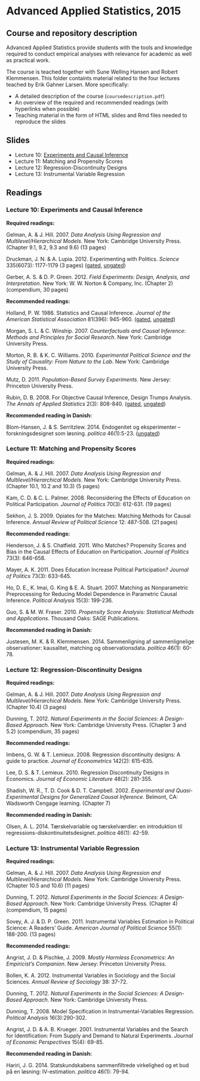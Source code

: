 # Advanced Applied Statistics, 2015

## Course and repository description

Advanced Applied Statistics provide students with the tools and knowledge required to conduct empirical analyses with relevance for academic as well as practical work. 

The course is teached together with Sune Welling Hansen and Robert Klemmensen. This folder containts material related to the four lectures teached by Erik Gahner Larsen. More specifically: 

- A detailed description of the course (`coursedescription.pdf`)
- An overview of the required and recommended readings (with hyperlinks when possible)
- Teaching material in the form of HTML slides and Rmd files needed to reproduce the slides

## Slides

- Lecture 10: [Experiments and Causal Inference](http://erikgahner.github.io/slides/aas2015-w10-experiments/experiments.html)
- Lecture 11: Matching and Propensity Scores
- Lecture 12: Regression-Discontinuity Designs
- Lecture 13: Instrumental Variable Regression

## Readings
### Lecture 10: Experiments and Causal Inference

**Required readings:**

Gelman, A. & J. Hill. 2007. _Data Analysis Using Regression and Multilevel/Hierarchical Models._ New York: Cambridge University Press. (Chapter 9.1, 9.2, 9.3 and 9.6) (13 pages)

Druckman, J. N. & A. Lupia. 2012. Experimenting with Politics. _Science_ 335(6073): 1177-1179 (3 pages) ([gated](http://www.sciencemag.org/content/335/6073/1177), [ungated](http://faculty.wcas.northwestern.edu/~jnd260/pub/Druckman%20Lupia%20Science%202012.pdf))

Gerber, A. S. & D. P. Green. 2012. _Field Experiments: Design, Analysis, and Interpretation_. New York: W. W. Norton & Company, Inc. (Chapter 2) (compendium, 30 pages)

**Recommended readings:**

Holland, P. W. 1986. Statistics and Causal Inference. _Journal of the American Statistical Association_ 81(396): 945-960. ([gated](http://www.tandfonline.com/doi/abs/10.1080/01621459.1986.10478354), [ungated](http://www.ics.uci.edu/~sternh/courses/265/holland_jasa1986.pdf))

Morgan, S. L. & C. Winship. 2007. _Counterfactuals and Causal Inference: Methods and Principles for Social Research_. New York: Cambridge University Press.

Morton, R. B. & K. C. Williams. 2010. _Experimental Political Science and the Study of Causality: From Nature to the Lab_. New York: Cambridge University Press.

Mutz, D. 2011. _Population-Based Survey Experiments_. New Jersey: Princeton University Press.

Rubin, D. B. 2008. For Objective Causal Inference, Design Trumps Analysis. _The Annals of Applied Statistics_ 2(3): 808-840. ([gated](http://www.jstor.org/stable/30245110?seq=1#page_scan_tab_contents), [ungated](http://arxiv.org/pdf/0811.1640.pdf))

**Recommended reading in Danish:**

Blom-Hansen, J. & S. Serritzlew. 2014. Endogenitet og eksperimenter – forskningsdesignet som løsning. _politica_ 46(1):5-23. ([ungated](http://politica.dk/fileadmin/politica/Dokumenter/politica_46_1/blom-hansen_og_serritzlew.pdf))

### Lecture 11: Matching and Propensity Scores

**Required readings:**

Gelman, A. & J. Hill. 2007. _Data Analysis Using Regression and Multilevel/Hierarchical Models_. New York: Cambridge University Press. (Chapter 10.1, 10.2 and 10.3) (5 pages)

Kam, C. D. & C. L. Palmer. 2008. Reconsidering the Effects of Education on Political Participation. _Journal of Politics_ 70(3): 612-631. (19 pages)

Sekhon, J. S. 2009. Opiates for the Matches: Matching Methods for Causal Inference. _Annual Review of Political Science_ 12: 487-508. (21 pages)

**Recommended readings:**

Henderson, J. & S. Chatfield. 2011. Who Matches? Propensity Scores and Bias in the Causal Effects of Education on Participation. _Journal of Politics_ 73(3): 646-658.

Mayer, A. K. 2011. Does Education Increase Political Participation? _Journal of Politics_ 73(3): 633-645.

Ho, D. E., K. Imai, G. King & E. A. Stuart. 2007. Matching as Nonparametric Preprocessing for Reducing Model Dependence in Parametric Causal Inference. _Political Analysis_ 15(3): 199-236.

Guo, S. & M. W. Fraser. 2010. _Propensity Score Analysis: Statistical Methods and Applications_. Thousand Oaks: SAGE Publications.

**Recommended reading in Danish:**

Justesen, M. K. & R. Klemmensen. 2014. Sammenligning af sammenlignelige observationer: kausalitet, matching og observationsdata. _politica_ 46(1): 60-78.
 
### Lecture 12: Regression-Discontinuity Designs

**Required readings:**

Gelman, A. & J. Hill. 2007. _Data Analysis Using Regression and Multilevel/Hierarchical Models_. New York: Cambridge University Press. (Chapter 10.4) (3 pages)

Dunning, T. 2012. _Natural Experiments in the Social Sciences: A Design-Based Approach_. New York: Cambridge University Press. (Chapter 3 and 5.2) (compendium, 35 pages)

**Recommended readings:**

Imbens, G. W. & T. Lemieux. 2008. Regression discontinuity designs: A guide to practice. _Journal of Econometrics_ 142(2): 615-635.

Lee, D. S. & T. Lemieux. 2010. Regression Discontinuity Designs in Economics. _Journal of Economic Literature_ 48(2): 281-355. 

Shadish, W. R., T. D. Cook & D. T. Campbell. 2002. _Experimental and Quasi-Experimental Designs for Generalized Causal Inference_. Belmont, CA: Wadsworth Cengage learning. (Chapter 7)

**Recommended reading in Danish:**

Olsen, A. L. 2014. Tærskelvariable og tærskelværdier: en introduktion til regressions-diskontinuitetsdesignet. _politica_ 46(1): 42-59.
 
### Lecture 13: Instrumental Variable Regression

**Required readings:**

Gelman, A. & J. Hill. 2007. _Data Analysis Using Regression and Multilevel/Hierarchical Models_. New York: Cambridge University Press. (Chapter 10.5 and 10.6) (11 pages)

Dunning, T. 2012. _Natural Experiments in the Social Sciences: A Design-Based Approach_. New York: Cambridge University Press. (Chapter 4) (compendium, 15 pages)

Sovey, A. J. & D. P. Green. 2011. Instrumental Variables Estimation in Political Science: A Readers’ Guide. _American Journal of Political Science_ 55(1): 188-200. (13 pages)

**Recommended readings:**

Angrist, J. D. & Pischke, J. 2009. _Mostly Harmless Econometrics: An Empiricist’s Companion_. New Jersey: Princeton University Press.

Bollen, K. A. 2012. Instrumental Variables in Sociology and the Social Sciences. _Annual Review of Sociology_ 38: 37-72. 

Dunning, T. 2012. _Natural Experiments in the Social Sciences: A Design-Based Approach_. New York: Cambridge University Press.

Dunning, T. 2008. Model Specification in Instrumental-Variables Regression. _Political Analysis_ 16(3):290-302.

Angrist, J. D. & A. B. Krueger. 2001. Instrumental Variables and the Search for Identification: From Supply and Demand to Natural Experiments. _Journal of Economic Perspectives_ 15(4): 69-85.

**Recommended reading in Danish:**

Hariri, J. G. 2014. Statskundskabens sammenfiltrede virkelighed og et bud på en løsning: IV-estimation. _politica_ 46(1): 79-94.